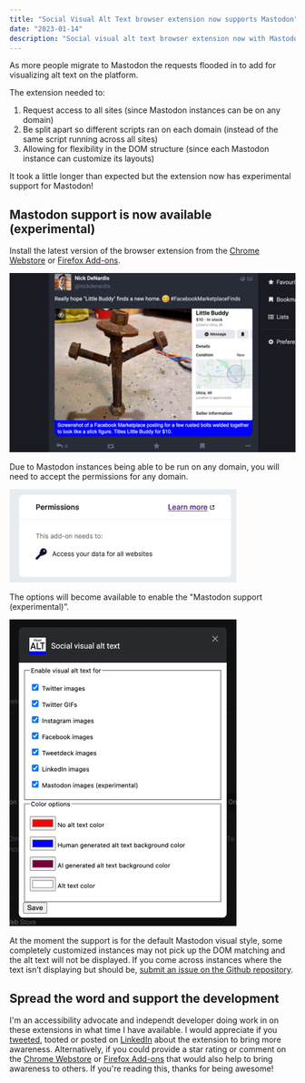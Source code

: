 ```yaml
---
title: "Social Visual Alt Text browser extension now supports Mastodon"
date: "2023-01-14"
description: "Social visual alt text browser extension now with Mastodon support!"
---
```


As more people migrate to Mastodon the requests flooded in to add for visualizing alt text on the platform.

The extension needed to:

1. Request access to all sites (since Mastodon instances can be on any domain)
2. Be split apart so different scripts ran on each domain (instead of the same script running across all sites)
3. Allowing for flexibility in the DOM structure (since each Mastodon instance can customize its layouts)

It took a little longer than expected but the extension now has experimental support for Mastodon!

## Mastodon support is now available (experimental)

Install the latest version of the browser extension from the [Chrome Webstore](https://chrome.google.com/webstore/detail/social-visual-alt-text/bkpbmomfemcjdeekdffmbohifpndodmi) or [Firefox Add-ons](https://addons.mozilla.org/en-US/firefox/addon/social-visual-alt-text/).

![Screenshot of Mastodon support](/images/mastodon-with-alt-single.jpg)

Due to Mastodon instances being able to be run on any domain, you will need to accept the permissions for any domain.

<img src="/images/extension-permissions.png" alt="Screenshot of Mastodon browser access" width="400" />

The options will become available to enable the "Mastodon support (experimental)”. 

<img src="/images/extension-options.png" alt="Screenshot of extension options" width="400" />

At the moment the support is for the default Mastodon visual style, some completely customized instances may not pick up the DOM matching and the alt text will not be displayed. If you come across instances where the text isn’t displaying but should be, [submit an issue on the Github repository](https://github.com/nickdenardis/social-visual-alt-text/issues).

## Spread the word and support the development

I'm an accessibility advocate and independt developer doing work in on these extensions in what time I have available. I would appreciate if you [tweeted](http://twitter.com/intent/tweet?text=The%20Social%20Media%20Visual%20Alt%20Text%20browser%20extension%20has%20added%20support%20for%20Mastodon!%20https%3A%2F%2Fnickdenardis.com%2F2023%2F01%2F14%2Fsocial-visual-alt-text-mastodon%2F&via=nickdenardis), tooted or posted on [LinkedIn](https://www.linkedin.com/sharing/share-offsite/?url=https%3A%2F%2Fnickdenardis.com%2F2023%2F01%2F14%2Fsocial-visual-alt-text-mastodon%2F) about the extension to bring more awareness. Alternatively, if you could provide a star rating or comment on the [Chrome Webstore](https://chrome.google.com/webstore/detail/social-visual-alt-text/bkpbmomfemcjdeekdffmbohifpndodmi) or [Firefox Add-ons](https://addons.mozilla.org/en-US/firefox/addon/social-visual-alt-text/reviews/) that would also help to bring awareness to others. If you're reading this, thanks for being awesome!